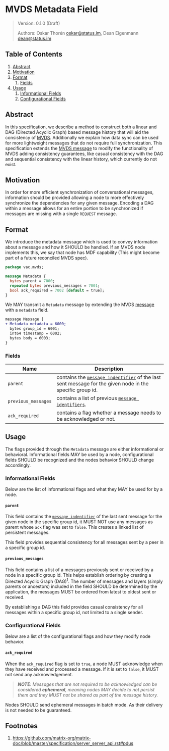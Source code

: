 #  MVDS Metadata Field

> Version: 0.1.0 (Draft)
> 
> Authors: Oskar Thorén <oskar@status.im>, Dean Eigenmann <dean@status.im>

##  Table of Contents

1. [Abstract](#abstract)
2. [Motivation](#motivation)
3. [Format](#format)
    1. [Fields](#fields)
4. [Usage](#usage)
    1. [Informational Fields](#informational-fields)
    2. [Configurational Fields](#configurational-fields)

## Abstract

In this specification, we describe a method to construct both a linear and DAG (Directed Acyclic Graph) based message history that will aid the consistency of [MVDS](./mvds.md). Additionally we explain how data sync can be used for more lightweight messages that do not require full synchronization. This specification extends the [MVDS message](./mvds.md#payloads) to modify the functionality of MVDS adding consistency guarantees, like casual consistency with the DAG and sequential consistency with the linear history, which currently do not exist.

## Motivation

In order for more efficient synchronization of conversational messages, information should be provided allowing a node to more effectively synchronize the dependencies for any given message. Encoding a DAG within a message allows for an entire portion to be synchronized if messages are missing with a single `REQUEST` message.

## Format

We introduce the metadata message which is used to convey information about a message and how it SHOULD be handled. If an MVDS node implements this, we say that node has MDF capability (This might become part of a future reconciled MVDS spec).


```protobuf
package vac.mvds;

message Metadata {
  bytes parent = 7000;
  repeated bytes previous_messages = 7001;
  bool ack_required = 7002 [default = true];
}
```

We MAY transmit a `Metadata` message by extending the MVDS [message](./mvds.md#payloads) with a `metadata` field.

```diff
message Message {
+ Metadata metadata = 6000;
  bytes group_id = 6001;
  int64 timestamp = 6002;
  bytes body = 6003;
}
```
### Fields

| Name                   |   Description                                                                                                                    |
| ---------------------- | -------------------------------------------------------------------------------------------------------------------------------- |
| `parent`               |   contains the [`message indentifier`](./mvds.md#payloads) of the last sent message for the given node in the specific group id. |            
| `previous_messages`    |   contains a list of previous [`message identifiers`](./mvds.md#payloads).                                                         |
| `ack_required`         |   contains a flag whether a message needs to be acknowledged or not.                                                             |

## Usage

The flags provided through the `Metadata` message are either informational or behavioral. Informational fields MAY be used by a node, configurational fields SHOULD be recognized and the nodes behavior SHOULD change accordingly.

### Informational Fields

Below are the list of informational flags and what they MAY be used for by a node.

#### `parent`

This field contains the [`message indentifier`](./mvds.md#payloads) of the last sent message for the given node in the specific group id, it MUST NOT use any messages as parent whose `ack` flag was set to `false`. This creates a linked list of persistent messages.

This field provides sequential consistency for all messages sent by a peer in a specific group id.

#### `previous_messages`

This field contains a list of a messages previously sent or received by a node in a specific group id. This helps establish ordering by creating a Directed Acyclic Graph (DAG)<sup>1</sup>. The number of messages and layers (simply parents or ancestors) included in the field SHOULD be determined by the application, the messages MUST be ordered from latest to oldest sent or received.

By establishing a DAG this field provides casual consistency for all messages within a specific group id, not limited to a single sender.

### Configurational Fields

Below are a list of the configurational flags and how they modify node behavior.

#### `ack_required`

When the `ack_required` flag is set to `true`, a node MUST acknowledge when they have received and processed  a message. If it is set to `false`, it MUST not send any acknowledgement.

> ***NOTE**: Messages that are not required to be acknowledged can be considered **ephemeral**, meaning nodes MAY decide to not persist them and they MUST not be shared as part of the message history.*

Nodes SHOULD send ephemeral messages in batch mode. As their delivery is not needed to be guaranteed.

## Footnotes
1. <https://github.com/matrix-org/matrix-doc/blob/master/specification/server_server_api.rst#pdus>
